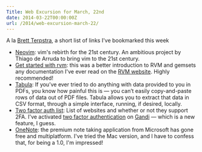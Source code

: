 ```yaml
---
Title: Web Excursion for March, 22nd
date: 2014-03-22T00:00:00Z
url: /2014/web-excursion-march-22/
---
```


A la [Brett Terpstra][brett], a short list of links I've bookmarked this week

+ [Neovim]: vim's rebirth for the 21st century. An ambitious project by Thiago
  de Arruda to bring vim to the 21st century.
+ [Get started with rvm][RVM]: this was a better introduction to RVM and
  gemsets any documentation I've ever read on the [RVM website][rvmweb]. Highly
  recommended!
+ [Tabula]: If you’ve ever tried to do anything with data provided to you in
  PDFs, you know how painful this is — you can’t easily copy-and-paste rows of
  data out of PDF files. Tabula allows you to extract that data in CSV format,
  through a simple interface, running, if desired, locally.
+ [Two factor auth list][2FA]: List of websites and whether or not they support
  2FA. I've activated [two factor authentication][2FAwiki] on [Gandi] — which is a new feature, I guess.
+ [OneNote]: the premium note taking application from Microsoft has gone free
  and multiplatform. I've tried the Mac version, and I have to confess that,
  for being a 1.0, I'm impressed!

[brett]: http://brettterpstra.com
[Neovim]: https://www.bountysource.com/fundraisers/539-neovim-first-iteration
[rvm]: http://sirupsen.com/get-started-right-with-rvm/
[rvmweb]: https://rvm.io
[Tabula]: http://tabula.nerdpower.org/
[2FA]: http://twofactorauth.org
[2FAwiki]: http://en.wikipedia.org/wiki/Two-step_verification
[Gandi]: http://www.gandi.net
[OneNote]: http://blogs.office.com/2014/onenote-now-on-mac-free-everywhere-and-service-powered/
